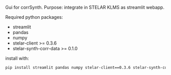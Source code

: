 
Gui for corrSynth.
Purpose: integrate in STELAR KLMS as streamlit webapp.

Required python packages:
- streamlit
- pandas
- numpy
- stelar-client >= 0.3.6
- stelar-synth-corr-data >= 0.1.0

install with:
```bash
pip install streamlit pandas numpy stelar-client==0.3.6 stelar-synth-corr-data==0.1.0
```



